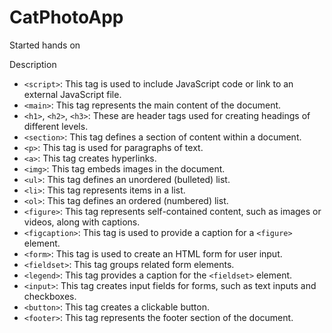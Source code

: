 # CatPhotoApp
Started hands on 

Description


- `<script>`: This tag is used to include JavaScript code or link to an external JavaScript file.
- `<main>`: This tag represents the main content of the document.
- `<h1>`, `<h2>`, `<h3>`: These are header tags used for creating headings of different levels.
- `<section>`: This tag defines a section of content within a document.
- `<p>`: This tag is used for paragraphs of text.
- `<a>`: This tag creates hyperlinks.
- `<img>`: This tag embeds images in the document.
- `<ul>`: This tag defines an unordered (bulleted) list.
- `<li>`: This tag represents items in a list.
- `<ol>`: This tag defines an ordered (numbered) list.
- `<figure>`: This tag represents self-contained content, such as images or videos, along with captions.
- `<figcaption>`: This tag is used to provide a caption for a `<figure>` element.
- `<form>`: This tag is used to create an HTML form for user input.
- `<fieldset>`: This tag groups related form elements.
- `<legend>`: This tag provides a caption for the `<fieldset>` element.
- `<input>`: This tag creates input fields for forms, such as text inputs and checkboxes.
- `<button>`: This tag creates a clickable button.
- `<footer>`: This tag represents the footer section of the document.

